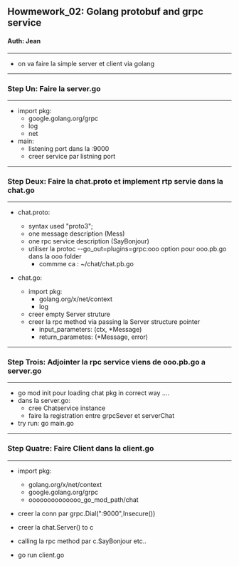## Howmework_02: Golang protobuf and grpc service 
#### Auth: Jean
---

- on va faire la simple server et client via golang

---

### Step Un: Faire la server.go 
---

- import pkg:
    - google.golang.org/grpc
    - log 
    - net
- main:
    - listening port dans la :9000 
    - creer service par listning port 
    
---

### Step Deux: Faire la chat.proto et implement rtp servie dans la chat.go

---

- chat.proto:
    - syntax used "proto3";
    - one message description (Mess)
    - one rpc service description (SayBonjour)
    - utiliser la protoc --go_out=plugins=grpc:ooo  option pour ooo.pb.go dans la ooo folder
        - commme ca :  ~/chat/chat.pb.go

- chat.go:
    - import pkg:
        - golang.org/x/net/context
        - log
    - creer empty Server struture
    - creer la rpc method via passing la Server structure pointer 
        - input_parameters:  (ctx,  *Message)
        - return_parametes:  (*Message, error)

---

### Step Trois: Adjointer la rpc service viens de  ooo.pb.go a server.go

----

- go mod init pour loading chat pkg in correct way ....
- dans la server.go:
    - cree Chatservice  instance
    - faire la registration entre grpcSever et serverChat 
- try run:  go main.go 

---

### Step Quatre: Faire Client dans la client.go
---
- import pkg:
    - golang.org/x/net/context
    - google.golang.org/grpc
    - oooooooooooooo_go_mod_path/chat 

- creer la conn par grpc.Dial(":9000",Insecure())
- creer la chat.Server() to c 
- calling la rpc method par   c.SayBonjour etc..
- go run client.go 